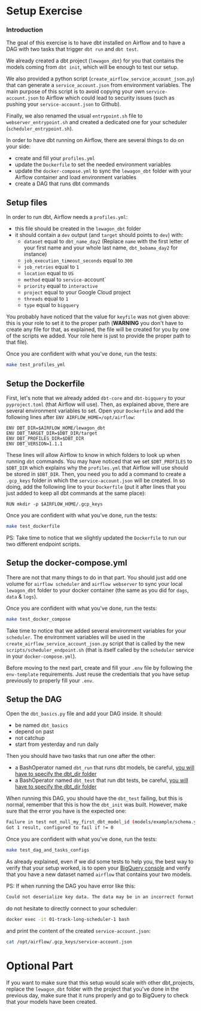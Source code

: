 # Setup Exercise

### Introduction

The goal of this exercise is to have dbt installed on Airflow and to have a DAG with two tasks that trigger `dbt run` and `dbt test`.

We already created a dbt project (`lewagon_dbt`) for you that contains the models coming from `dbt init`, which will be enough to test our setup.

We also provided a python script (`create_airflow_service_account_json.py`) that can generate a `service_account.json` from environment variables. The main purpose of this script is to avoid copying your own `service-account.json` to Airflow which could lead to security issues (such as pushing your `service-account.json` to Github).

Finally, we also renamed the usual `entrypoint.sh` file to `webserver_entrypoint.sh` and created a dedicated one for your scheduler (`scheduler_entrypoint.sh`).

In order to have dbt running on Airflow, there are several things to do on your side:
- create and fill your `profiles.yml`
- update the `Dockerfile` to set the needed environment variables
- update the `docker-compose.yml` to sync the `lewagon_dbt` folder with your Airflow container and load environment variables
- create a DAG that runs dbt commands


## Setup files

In order to run dbt, Airflow needs a `profiles.yml`:
- this file should be created in the `lewagon_dbt` folder
- it should contain a `dev` output (and `target` should points to `dev`) with:
    - `dataset` equal to `dbt_name_day2` (Replace `name` with the first letter of your first name and your whole last name, `dbt_bobama_day2` for instance)
    - `job_execution_timeout_seconds` equal to `300`
    - `job_retries` equal to `1`
    - `location` equal to `US`
    - `method` equal to `service-`account`
    - `priority` equal to `interactive`
    - `project` equal to your Google Cloud project
    - `threads` equal to `1`
    - `type` equal to `bigquery`

You probably have noticed that the value for `keyfile` was not given above: this is your role to set it to the proper path (**WARNING** you don't have to create any file for that, as explained, the file will be created for you by one of the scripts we added. Your role here is just to provide the proper path to that file).

Once you are confident with what you've done, run the tests:

```bash
make test_profiles_yml
```


## Setup the Dockerfile

First, let's note that we already added `dbt-core` and `dbt-bigquery` to your `pyproject.toml` (that Airflow will use). Then, as explained above, there are several environment variables to set. Open your `Dockerfile` and add the following lines after `ENV AIRFLOW_HOME=/opt/airflow`:

```
ENV DBT_DIR=$AIRFLOW_HOME/lewagon_dbt
ENV DBT_TARGET_DIR=$DBT_DIR/target
ENV DBT_PROFILES_DIR=$DBT_DIR
ENV DBT_VERSION=1.1.1
```

These lines will allow Airflow to know in which folders to look up when running `dbt` commands. You may have noticed that we set `$DBT_PROFILES` to `$DBT_DIR` which explains why the `profiles.yml` that Airflow will use should be stored in `$DBT_DIR`. Then, you need you to add a command to create a `.gcp_keys` folder in which the `service-account.json` will be created. In so doing, add the following line to your `Dockerfile` (put it after lines that you just added to keep all dbt commands at the same place):

```
RUN mkdir -p $AIRFLOW_HOME/.gcp_keys
```

Once you are confident with what you've done, run the tests:

```bash
make test_dockerfile
```

PS: Take time to notice that we slightly updated the `Dockerfile` to run our two different endpoint scripts.

## Setup the docker-compose.yml

There are not that many things to do in that part. You should just add one volume for `airflow scheduler` and `airflow webserver` to sync your local `lewagon_dbt` folder to your docker container (the same as you did for `dags`, `data` & `logs`).


Once you are confident with what you've done, run the tests:

```bash
make test_docker_compose
```

Take time to notice that we added several environment variables for your `scheduler`. The environment variables will be used in the `create_airflow_service_account_json.py` script that is called by the new `scripts/scheduler_endpoint.sh` (that is itself called by the `scheduler` service in your `docker-compose.yml`).

Before moving to the next part, create and fill your `.env` file by following the `env-template` requirements. Just reuse the credentials that you have setup previously to properly fill your `.env`.


## Setup the DAG

Open the `dbt_basics.py` file and add your DAG inside. It should:
- be named `dbt_basics`
- depend on past
- not catchup
- start from yesterday and run daily

Then you should have two tasks that run one after the other:
- a BashOperator named `dbt_run` that runs dbt models, be careful, [you will have to specify the dbt_dir folder](https://docs.getdbt.com/dbt-cli/configure-your-profile#advanced-customizing-a-profile-directory)
- a BashOperator named `dbt_test` that run dbt tests, be careful, [you will have to specify the dbt_dir folder](https://docs.getdbt.com/dbt-cli/configure-your-profile#advanced-customizing-a-profile-directory)

When running this DAG, you should have the `dbt_test` failing, but this is normal, remember that this is how the `dbt_init` was built. However, make sure that the error you have is the expected one:

```bash
Failure in test not_null_my_first_dbt_model_id (models/example/schema.yml)
Got 1 result, configured to fail if != 0
```

Once you are confident with what you've done, run the tests:

```bash
make test_dag_and_tasks_configs
```

As already explained, even if we did some tests to help you, the best way to verify that your setup worked, is to open your [BigQuery console](https://console.cloud.google.com/bigquery) and verify that you have a new dataset named `airflow` that contains your two models.

PS: If when running the DAG you have error like this:
```bash
Could not deserialize key data. The data may be in an incorrect format
```

do not hesitate to directly connect to your scheduler:

```bash
docker exec -it 01-track-long-scheduler-1 bash
```

and print the content of the created `service-account.json`:

```bash
cat /opt/airflow/.gcp_keys/service-account.json
```


# Optional Part

If you want to make sure that this setup would scale with other dbt_projects, replace the `lewagon_dbt` folder with the project that you've done in the previous day, make sure that it runs properly and go to BigQuery to check that your models have been created.
